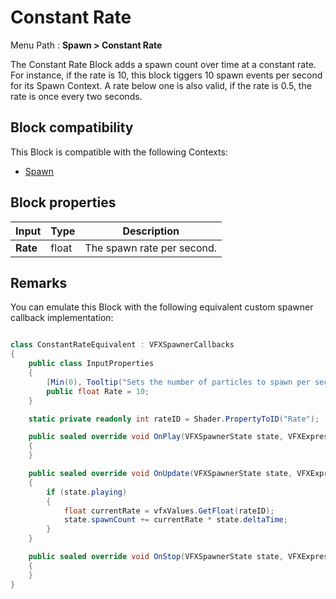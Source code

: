# Constant Rate

Menu Path : **Spawn > Constant Rate**

The Constant Rate Block adds a spawn count over time at a constant rate. For instance, if the rate is 10, this block tiggers 10 spawn events per second for its Spawn Context. A rate below one is also valid, if the rate is 0.5, the rate is once every two seconds.

## Block compatibility

This Block is compatible with the following Contexts:

- [Spawn](Context-Spawn.md)

## Block properties

| **Input** | **Type** | **Description**            |
| --------- | -------- | -------------------------- |
| **Rate**  | float    | The spawn rate per second. |

## Remarks

You can emulate this Block with the following equivalent custom spawner callback implementation: 

```C#

class ConstantRateEquivalent : VFXSpawnerCallbacks
{
    public class InputProperties
    {
        [Min(0), Tooltip("Sets the number of particles to spawn per second.")]
        public float Rate = 10;
    }

    static private readonly int rateID = Shader.PropertyToID("Rate");

    public sealed override void OnPlay(VFXSpawnerState state, VFXExpressionValues vfxValues, VisualEffect vfxComponent)
    {
    }

    public sealed override void OnUpdate(VFXSpawnerState state, VFXExpressionValues vfxValues, VisualEffect vfxComponent)
    {
        if (state.playing)
        {
            float currentRate = vfxValues.GetFloat(rateID);
            state.spawnCount += currentRate * state.deltaTime;
        }
    }

    public sealed override void OnStop(VFXSpawnerState state, VFXExpressionValues vfxValues, VisualEffect vfxComponent)
    {
    }
}
```


